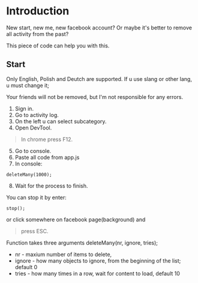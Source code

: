 # Introduction
New start, new me, new facebook account?
Or maybe it's better to remove all activity from the past?

This piece of code can help you with this.

## Start
Only English, Polish and Deutch are supported.
If u use slang or other lang, u must change it;

Your friends will not be removed, but I'm not responsible for any errors.

1. Sign in.
2. Go to activity log.
3. On the left u can select subcategory.
4. Open DevTool. 
> In chrome press F12.
5. Go to console.
6. Paste all code from app.js
7. In console:
```
deleteMany(1000);
```
8. Wait for the process to finish.

You can stop it by enter:
```
stop();
```
or  click somewhere on facebook page(background) and 
> press ESC.

Function takes three arguments
deleteMany(nr, ignore, tries);
    
- nr - maxium number of items to delete, 
- ignore - how many objects to ignore, from the beginning of the list; default 0
- tries - how many times in a row, wait for content to load, default 10
